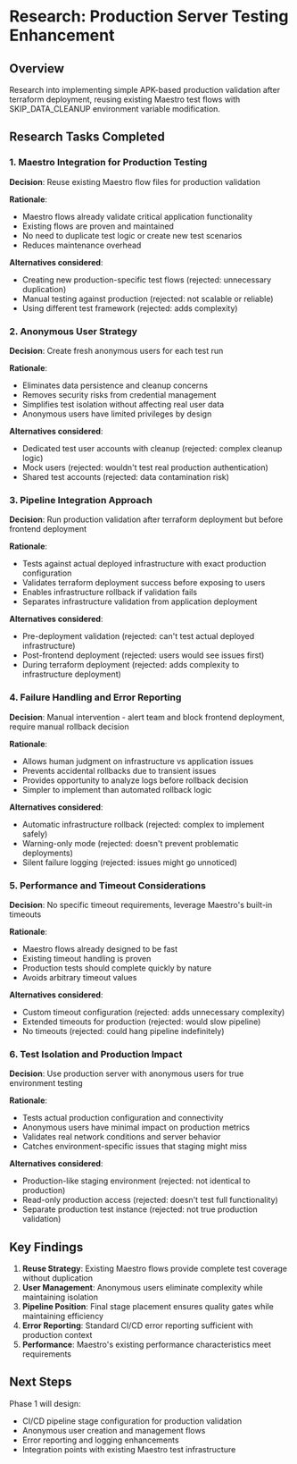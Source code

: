 # Research: Production Server Testing Enhancement

## Overview

Research into implementing simple APK-based production validation after terraform deployment, reusing existing Maestro test flows with SKIP_DATA_CLEANUP environment variable modification.

## Research Tasks Completed

### 1. Maestro Integration for Production Testing

**Decision**: Reuse existing Maestro flow files for production validation

**Rationale**:

- Maestro flows already validate critical application functionality
- Existing flows are proven and maintained
- No need to duplicate test logic or create new test scenarios
- Reduces maintenance overhead

**Alternatives considered**:

- Creating new production-specific test flows (rejected: unnecessary duplication)
- Manual testing against production (rejected: not scalable or reliable)
- Using different test framework (rejected: adds complexity)

### 2. Anonymous User Strategy

**Decision**: Create fresh anonymous users for each test run

**Rationale**:

- Eliminates data persistence and cleanup concerns
- Removes security risks from credential management
- Simplifies test isolation without affecting real user data
- Anonymous users have limited privileges by design

**Alternatives considered**:

- Dedicated test user accounts with cleanup (rejected: complex cleanup logic)
- Mock users (rejected: wouldn't test real production authentication)
- Shared test accounts (rejected: data contamination risk)

### 3. Pipeline Integration Approach

**Decision**: Run production validation after terraform deployment but before frontend deployment

**Rationale**:

- Tests against actual deployed infrastructure with exact production configuration
- Validates terraform deployment success before exposing to users
- Enables infrastructure rollback if validation fails
- Separates infrastructure validation from application deployment

**Alternatives considered**:

- Pre-deployment validation (rejected: can't test actual deployed infrastructure)
- Post-frontend deployment (rejected: users would see issues first)
- During terraform deployment (rejected: adds complexity to infrastructure deployment)

### 4. Failure Handling and Error Reporting

**Decision**: Manual intervention - alert team and block frontend deployment, require manual rollback decision

**Rationale**:

- Allows human judgment on infrastructure vs application issues
- Prevents accidental rollbacks due to transient issues
- Provides opportunity to analyze logs before rollback decision
- Simpler to implement than automated rollback logic

**Alternatives considered**:

- Automatic infrastructure rollback (rejected: complex to implement safely)
- Warning-only mode (rejected: doesn't prevent problematic deployments)
- Silent failure logging (rejected: issues might go unnoticed)

### 5. Performance and Timeout Considerations

**Decision**: No specific timeout requirements, leverage Maestro's built-in timeouts

**Rationale**:

- Maestro flows already designed to be fast
- Existing timeout handling is proven
- Production tests should complete quickly by nature
- Avoids arbitrary timeout values

**Alternatives considered**:

- Custom timeout configuration (rejected: adds unnecessary complexity)
- Extended timeouts for production (rejected: would slow pipeline)
- No timeouts (rejected: could hang pipeline indefinitely)

### 6. Test Isolation and Production Impact

**Decision**: Use production server with anonymous users for true environment testing

**Rationale**:

- Tests actual production configuration and connectivity
- Anonymous users have minimal impact on production metrics
- Validates real network conditions and server behavior
- Catches environment-specific issues that staging might miss

**Alternatives considered**:

- Production-like staging environment (rejected: not identical to production)
- Read-only production access (rejected: doesn't test full functionality)
- Separate production test instance (rejected: not true production validation)

## Key Findings

1. **Reuse Strategy**: Existing Maestro flows provide complete test coverage without duplication
2. **User Management**: Anonymous users eliminate complexity while maintaining isolation
3. **Pipeline Position**: Final stage placement ensures quality gates while maintaining efficiency
4. **Error Reporting**: Standard CI/CD error reporting sufficient with production context
5. **Performance**: Maestro's existing performance characteristics meet requirements

## Next Steps

Phase 1 will design:

- CI/CD pipeline stage configuration for production validation
- Anonymous user creation and management flows
- Error reporting and logging enhancements
- Integration points with existing Maestro test infrastructure
